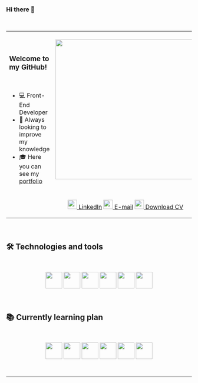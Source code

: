 ### Hi there 👋
<br>

<table border="0" cellspacing="0" cellpadding="0">
  <tr>
    <td style="border: 0";>
      <h3>Welcome to my GitHub!</h3> <br>

- 💻 Front-End Developer
- 📙 Always looking to improve my knowledge
- 🎓 Here you can see my <a href="https://gabtech1.github.io/Portfolio/">portfolio</a>

<br>
  
<p>
  
  </p>
    </td>
    <td style="border: 0";>
    <br>
      <img width="380" src="https://github-readme-stats.vercel.app/api/top-langs/?username=Gabtech1&layout=compact&theme=tokyonight&border_radius=10px"/>
      <br>
      <br>
      <p align="center"> <br>
  <a href="https://www.linkedin.com/in/gabriel-aparecido-da-paix%C3%A3o-118a88226/" alt="Linkedin" target="_blank">
  <img width="25px" src="https://cdn.jsdelivr.net/gh/devicons/devicon/icons/linkedin/linkedin-original.svg"> LinkedIn</a>
  <a href="mailto:GabrielAp.dev@hotmail.com" alt="E-mail" target="_blank">
  <img width="25px" src="https://cdn.discordapp.com/attachments/1003743714247716958/1070553045458505758/icons8-mail-48.png" > E-mail</a>
  <a href="https://drive.google.com/file/d/1v-la6LR8vR-BNn9yp2LxkEcTHuKsIMSk/view?usp=share_link" alt="CV" target="_blank">
  <img width="25px" src="https://cdn.discordapp.com/attachments/1003743714247716958/1070553557859831828/icons8-resume-48.png" > Download CV</a>
  </p>
    </td>
  </tr>
</table>
<br>

## 🛠 Technologies and tools
<br>
<p align="center">
<img width="45" src="https://cdn.jsdelivr.net/gh/devicons/devicon/icons/git/git-plain.svg"/>
<img width="45" src="https://cdn.discordapp.com/attachments/1003743714247716958/1070554374201430056/icons8-github-48.png" />
<img width="45" src="https://cdn.jsdelivr.net/gh/devicons/devicon/icons/html5/html5-plain-wordmark.svg"/>
<img width="45" src="https://cdn.jsdelivr.net/gh/devicons/devicon/icons/css3/css3-plain-wordmark.svg" />
<img width="45" src="https://cdn.jsdelivr.net/gh/devicons/devicon/icons/javascript/javascript-plain.svg"/>
<img width="45" src="https://cdn.jsdelivr.net/gh/devicons/devicon/icons/figma/figma-original.svg"/>       
</p>
<br>

## 📚 Currently learning plan 
<br>
<p align="center">
<img width="45" src="https://cdn.jsdelivr.net/gh/devicons/devicon/icons/react/react-original-wordmark.svg" />
<img width="45" src="https://cdn.jsdelivr.net/gh/devicons/devicon/icons/angularjs/angularjs-original.svg"
 />
<img width="45" src="https://cdn.jsdelivr.net/gh/devicons/devicon/icons/vuejs/vuejs-original-wordmark.svg" />
<img width="45" src="https://cdn.jsdelivr.net/gh/devicons/devicon/icons/nodejs/nodejs-plain.svg"/>
<img width="45" src="https://cdn.jsdelivr.net/gh/devicons/devicon/icons/typescript/typescript-original.svg" />
<img width="45" src="https://cdn.jsdelivr.net/gh/devicons/devicon/icons/mysql/mysql-original-wordmark.svg" />
</p>
<br>

---
